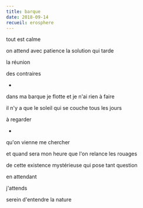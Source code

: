 ```yaml
---
title: barque
date: 2018-09-14
recueil: erosphere
---
```


tout est calme

on attend avec patience
la solution qui tarde

la réunion

des contraires

*

dans ma barque je flotte
et je n'ai rien à faire

il n'y a que le soleil qui se couche tous les jours

à regarder

*

qu'on vienne me chercher

et quand sera mon heure
que l'on relance les rouages

de cette existence mystérieuse
qui pose tant question

en attendant

j'attends

serein d'entendre la nature
